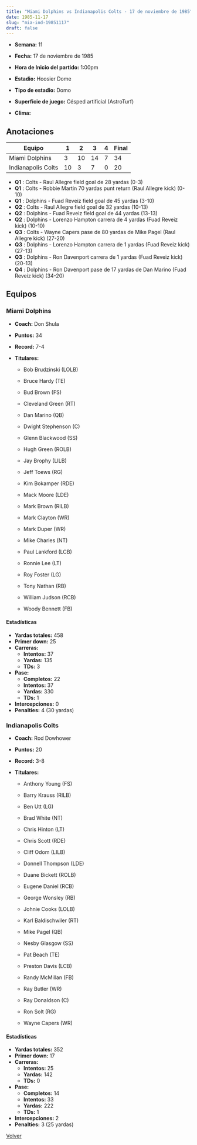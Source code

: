 ```yaml
---
title: "Miami Dolphins vs Indianapolis Colts - 17 de noviembre de 1985"
date: 1985-11-17
slug: "mia-ind-19851117"
draft: false
---
```


* **Semana:** 11
* **Fecha:** 17 de noviembre de 1985

* **Hora de Inicio del partido:** 1:00pm
* **Estadio:** Hoosier Dome
* **Tipo de estadio:** Domo
* **Superficie de juego:** Césped artificial (AstroTurf)
* **Clima:** 





## Anotaciones
| Equipo | 1 | 2 | 3 | 4 | Final |
|--------|---|---|---|---|-------|
| Miami Dolphins  | 3 | 10 | 14 | 7  | 34 |
| Indianapolis Colts  | 10 | 3 | 7 | 0  | 20 |
* **Q1** : Colts - Raul Allegre field goal de 28 yardas (0-3)
* **Q1** : Colts - Robbie Martin 70 yardas punt return (Raul Allegre kick) (0-10)
* **Q1** : Dolphins - Fuad Reveiz field goal de 45 yardas (3-10)
* **Q2** : Colts - Raul Allegre field goal de 32 yardas (10-13)
* **Q2** : Dolphins - Fuad Reveiz field goal de 44 yardas (13-13)
* **Q2** : Dolphins - Lorenzo Hampton carrera de 4 yardas (Fuad Reveiz kick) (10-10)
* **Q3** : Colts - Wayne Capers pase de 80 yardas de Mike Pagel (Raul Allegre kick) (27-20)
* **Q3** : Dolphins - Lorenzo Hampton carrera de 1 yardas (Fuad Reveiz kick) (27-13)
* **Q3** : Dolphins - Ron Davenport carrera de 1 yardas (Fuad Reveiz kick) (20-13)
* **Q4** : Dolphins - Ron Davenport pase de 17 yardas de Dan Marino (Fuad Reveiz kick) (34-20)


## Equipos


### Miami Dolphins
* **Coach:** Don Shula
* **Puntos:** 34
* **Record:** 7-4
* **Titulares:** 

  * Bob Brudzinski (LOLB) 

  * Bruce Hardy (TE) 

  * Bud Brown (FS) 

  * Cleveland Green (RT) 

  * Dan Marino (QB) 

  * Dwight Stephenson (C) 

  * Glenn Blackwood (SS) 

  * Hugh Green (ROLB) 

  * Jay Brophy (LILB) 

  * Jeff Toews (RG) 

  * Kim Bokamper (RDE) 

  * Mack Moore (LDE) 

  * Mark Brown (RILB) 

  * Mark Clayton (WR) 

  * Mark Duper (WR) 

  * Mike Charles (NT) 

  * Paul Lankford (LCB) 

  * Ronnie Lee (LT) 

  * Roy Foster (LG) 

  * Tony Nathan (RB) 

  * William Judson (RCB) 

  * Woody Bennett (FB) 

#### Estadísticas
* **Yardas totales:** 458
* **Primer down:** 25
* **Carreras:**
  * **Intentos:** 37
  * **Yardas:** 135
  * **TDs:** 3
* **Pase:**
  * **Completos:** 22
  * **Intentos:** 37
  * **Yardas:** 330
  * **TDs:** 1
* **Intercepciones:** 0
* **Penalties:** 4 (30 yardas)

### Indianapolis Colts
* **Coach:** Rod Dowhower
* **Puntos:** 20
* **Record:** 3-8
* **Titulares:** 

  * Anthony Young (FS) 

  * Barry Krauss (RILB) 

  * Ben Utt (LG) 

  * Brad White (NT) 

  * Chris Hinton (LT) 

  * Chris Scott (RDE) 

  * Cliff Odom (LILB) 

  * Donnell Thompson (LDE) 

  * Duane Bickett (ROLB) 

  * Eugene Daniel (RCB) 

  * George Wonsley (RB) 

  * Johnie Cooks (LOLB) 

  * Karl Baldischwiler (RT) 

  * Mike Pagel (QB) 

  * Nesby Glasgow (SS) 

  * Pat Beach (TE) 

  * Preston Davis (LCB) 

  * Randy McMillan (FB) 

  * Ray Butler (WR) 

  * Ray Donaldson (C) 

  * Ron Solt (RG) 

  * Wayne Capers (WR) 

#### Estadísticas
* **Yardas totales:** 352
* **Primer down:** 17
* **Carreras:**
  * **Intentos:** 25
  * **Yardas:** 142
  * **TDs:** 0
* **Pase:**
  * **Completos:** 14
  * **Intentos:** 33
  * **Yardas:** 222
  * **TDs:** 1
* **Intercepciones:** 2
* **Penalties:** 3 (25 yardas)


[Volver](/historia/1985)
